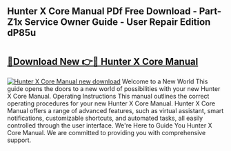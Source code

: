 ## Hunter X Core Manual PDf Free Download - Part-Z1x Service Owner Guide - User Repair Edition dP85u

# <h2><a href="http://bc14330.oget.top/?id=Hunter+X+Core+Manual">🔗Download New 👉🔴 Hunter X Core Manual</a></h2>

[![Hunter X Core Manual new download](https://i.imgur.com/5g1atiW.png)](http://bc14330.oget.top/?id=Hunter+X+Core+Manual)
Welcome to a New World This guide opens the doors to a new world of possibilities with your new Hunter X Core Manual. Operating Instructions This manual outlines the correct operating procedures for your new Hunter X Core Manual. Hunter X Core Manual offers a range of advanced features, such as virtual assistant, smart notifications, customizable shortcuts, and automated tasks, all easily controlled through the user interface. We're Here to Guide You Hunter X Core Manual. We are committed to providing you with comprehensive support.
